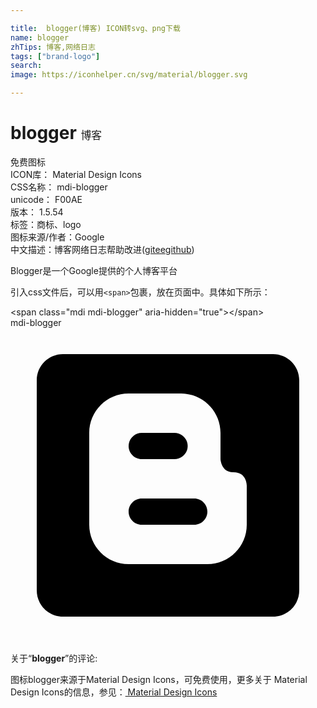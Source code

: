 ```yaml
---

title:  blogger(博客) ICON转svg、png下载
name: blogger
zhTips: 博客,网络日志
tags: ["brand-logo"]
search: 
image: https://iconhelper.cn/svg/material/blogger.svg

---
```


# blogger  <small style="font-size: 60%;font-weight: 100">博客</small>


<div class="detail-page">
<p>
<span><span class="badge-success badge">免费图标</span> </span>
<br/>
<span>
ICON库：
<span class="badge-secondary badge">Material Design Icons</span> 
</span>
<br/>
<span>
CSS名称：
<span class="badge-secondary badge">mdi-blogger</span> 
</span>
<br/>
<span>
unicode：
<span class="badge-secondary badge">F00AE</span> 
<copy-btn content='F00AE' btn-title=""></copy-btn>
<copy-btn :content='String.fromCodePoint(parseInt("F00AE", 16))' btn-title="复制U"></copy-btn>
</span>
<br/>
<span>
版本：
<span class="badge-secondary badge">1.5.54</span> 
</span><br/><span>标签：<span class="badge-light badge"><router-link to="/tags/brand-logo.html">商标、logo</router-link></span></span>
<br/>
<span>图标来源/作者：<span class="badge-light badge">Google</span></span> 
<br/>
<span class="zh-detail">中文描述：<span class="badge-primary badge">博客</span><span class="badge-primary badge">网络日志</span><span class="help-link"><span>帮助改进</span>(<a href="https://gitee.com/liuwave/icon-helper/edit/master/json/material/blogger.json" target="_blank" rel="noopener noreferrer">gitee</a><a href="https://github.com/liuwave/icon-helper/edit/master/json/material/blogger.json" target="_blank" rel="noopener noreferrer">github</a></span>)</span><br/>
</p>
</div><div class="description description alert alert-light"> Blogger是一个Google提供的个人博客平台</div>
<div class="alert alert-dark">
  <i class="mdi mdi-blogger mdi-48px"></i>
  <i class="mdi mdi-blogger mdi-36px"></i>
  <i class="mdi mdi-blogger mdi-24px"></i>
  <i class="mdi mdi-blogger mdi-18px"></i>
</div>
<div>
  <p>引入css文件后，可以用<code>&lt;span&gt;</code>包裹，放在页面中。具体如下所示：    
  </p>
  <div class="alert alert-primary" style="font-size: 14px">
    &lt;span class="mdi mdi-blogger" aria-hidden="true"&gt;&lt;/span&gt;
    <copy-btn content='<span class="mdi mdi-blogger" aria-hidden="true"></span>'></copy-btn>
  </div>
  <div class="alert alert-secondary">
    <i class="mdi mdi-blogger"
    style="font-size: 24px"
    aria-hidden="true"></i> mdi-blogger
    <copy-btn content="mdi-blogger" btn-title="复制图标名称"></copy-btn>
  </div>
</div>
<div id="svg" class="svg-wrap">
<svg xmlns="http://www.w3.org/2000/svg" viewBox="0 0 24 24"><path d="M12.5 10H10C9.45 10 9 9.55 9 9C9 8.45 9.45 8 10 8H12.5C13.05 8 13.5 8.45 13.5 9C13.5 9.55 13.05 10 12.5 10M15 14C15 13.45 14.55 13 14 13H10C9.45 13 9 13.45 9 14C9 14.55 9.45 15 10 15H14C14.55 15 15 14.55 15 14M22 4V20C22 21.11 21.11 22 20 22H4C2.89 22 2 21.11 2 20V4C2 2.89 2.89 2 4 2H20C21.11 2 22 2.89 22 4M18 12C18 12 18 11 17 11C16.05 11.03 16 10 16 10L16 8C16 6.34 14.66 5 13 5H9C7.34 5 6 6.34 6 8V15C6 16.66 7.34 18 9 18H15C16.66 18 18 16.66 18 15L18 12Z" /></svg>
</div>
<detail full-name='mdi-blogger'></detail>
<div class="icon-detail__container">
<p>关于“<b>blogger</b>”的评论:</p>
</div>
<Vssue title="关于“blogger”的评论" />    
<div><p>图标blogger来源于Material Design Icons，可免费使用，更多关于 Material Design Icons的信息，参见：<a target="_blank" href="https://iconhelper.cn/material.html"> Material Design Icons</a>
</p></div>
